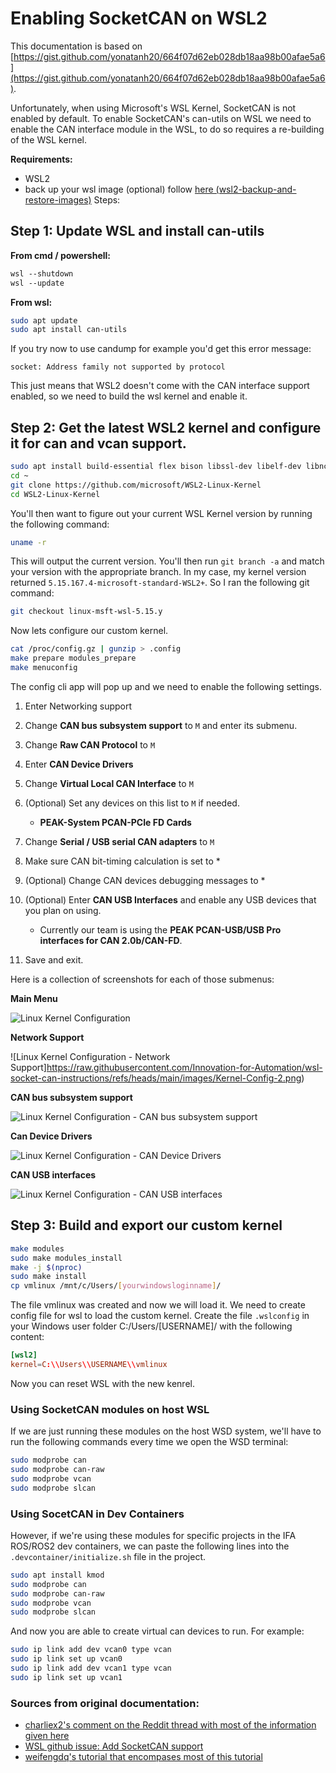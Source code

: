 # Enabling SocketCAN on WSL2

This documentation is based on [https://gist.github.com/yonatanh20/664f07d62eb028db18aa98b00afae5a6](https://gist.github.com/yonatanh20/664f07d62eb028db18aa98b00afae5a6).

Unfortunately, when using Microsoft's WSL Kernel, SocketCAN is not enabled by default. To enable SocketCAN's can-utils on WSL we need to enable the CAN interface module in the WSL, to do so requires a re-building of the WSL kernel.  

**Requirements:**
* WSL2
* back up your wsl image (optional) follow [here (wsl2-backup-and-restore-images)](https://www.virtualizationhowto.com/2021/01/wsl2-backup-and-restore-images-using-import-and-export/)
Steps:

## Step 1: Update WSL and install can-utils

**From cmd / powershell:**
```ps
wsl --shutdown
wsl --update
```

**From wsl:**
```bash
sudo apt update
sudo apt install can-utils
```

If you try now to use candump for example you'd get this error message:

`socket: Address family not supported by protocol`

This just means that WSL2 doesn't come with the CAN interface support enabled, so we need to build the wsl kernel and enable it.

## Step 2: Get the latest WSL2 kernel and configure it for can and vcan support. 

```bash
sudo apt install build-essential flex bison libssl-dev libelf-dev libncurses-dev bc
cd ~
git clone https://github.com/microsoft/WSL2-Linux-Kernel
cd WSL2-Linux-Kernel
```

You'll then want to figure out your current WSL Kernel version by running the following command:

```bash
uname -r
``` 
This will output the current version. You'll then run `git branch -a` and match your version with the appropriate branch. In my case, my kernel version returned `5.15.167.4-microsoft-standard-WSL2+`. So I ran the following git command:

```bash
git checkout linux-msft-wsl-5.15.y
```

Now lets configure our custom kernel.

```bash
cat /proc/config.gz | gunzip > .config
make prepare modules_prepare
make menuconfig 
```
The config cli app will pop up and we need to enable the following settings.

1. Enter Networking support
2. Change **CAN bus subsystem support** to `M` and enter its submenu.
3. Change **Raw CAN Protocol** to `M`
4. Enter **CAN Device Drivers**
5. Change **Virtual Local CAN Interface** to `M`
6. (Optional) Set any devices on this list to `M` if needed.
   - **PEAK-System PCAN-PCIe FD Cards**
7. Change **Serial / USB serial CAN adapters** to `M` 
8. Make sure CAN bit-timing calculation is set to *
9. (Optional) Change CAN devices debugging messages to *
10. (Optional) Enter **CAN USB Interfaces** and enable any USB devices that you plan on using.
    - Currently our team is using the **PEAK PCAN-USB/USB Pro interfaces for CAN 2.0b/CAN-FD**.

11. Save and exit.

Here is a collection of screenshots for each of those submenus:

**Main Menu**

![Linux Kernel Configuration](https://raw.githubusercontent.com/Innovation-for-Automation/wsl-socket-can-instructions/refs/heads/main/images/Kernel-Config-1.png)

**Network Support**

![Linux Kernel Configuration - Network Support]https://raw.githubusercontent.com/Innovation-for-Automation/wsl-socket-can-instructions/refs/heads/main/images/Kernel-Config-2.png)

**CAN bus subsystem support**

![Linux Kernel Configuration - CAN bus subsystem support](https://raw.githubusercontent.com/Innovation-for-Automation/wsl-socket-can-instructions/refs/heads/main/images/Kernel-Config-3.png)

**Can Device Drivers**

![Linux Kernel Configuration - CAN Device Drivers](https://raw.githubusercontent.com/Innovation-for-Automation/wsl-socket-can-instructions/refs/heads/main/images/Kernel-Config-4.png)

**CAN USB interfaces**

![Linux Kernel Configuration - CAN USB interfaces](https://raw.githubusercontent.com/Innovation-for-Automation/wsl-socket-can-instructions/refs/heads/main/images/Kernel-Config-5.png)


## Step 3: Build and export our custom kernel

```bash
make modules
sudo make modules_install
make -j $(nproc)
sudo make install
cp vmlinux /mnt/c/Users/[yourwindowsloginname]/
```

The file vmlinux was created and now we will load it. 
We need to create config file for wsl to load the custom kernel.
Create the file `.wslconfig` in your Windows user folder C:/Users/[USERNAME]/ with the following content:

```conf
[wsl2]
kernel=C:\\Users\\USERNAME\\vmlinux
```
Now you can reset WSL with the new kenrel.

### Using SocketCAN modules on host WSL

If we are just running these modules on the host WSD system, we'll have to run the following commands every time we open the WSD terminal:

```bash
sudo modprobe can
sudo modprobe can-raw
sudo modprobe vcan
sudo modprobe slcan
```

### Using SocetCAN in Dev Containers

However, if we're using these modules for specific projects in the IFA ROS/ROS2 dev containers, we can paste the following lines into the `.devcontainer/initialize.sh` file in the project.

```bash
sudo apt install kmod
sudo modprobe can
sudo modprobe can-raw
sudo modprobe vcan
sudo modprobe slcan
```

And now you are able to create virtual can devices to run. For example:

```bash
sudo ip link add dev vcan0 type vcan
sudo ip link set up vcan0
sudo ip link add dev vcan1 type vcan
sudo ip link set up vcan1
```

### Sources from original documentation:

* [charliex2's comment on the Reddit thread with most of the information given here](https://www.reddit.com/r/CarHacking/comments/ot3gjf/socketcancanutils_on_windows/)
* [WSL github issue: Add SocketCAN support](https://github.com/microsoft/WSL/issues/5533)
* [weifengdq's tutorial that encompases most of this tutorial](https://chowdera.com/2022/01/202201082236197554.html)
